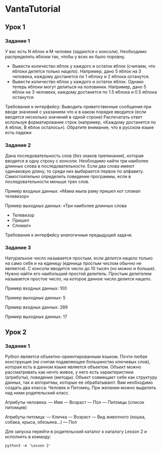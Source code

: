 # VantaTutorial

## Урок 1

### Задание 1

У вас есть N яблок и M человек (задаются с консоли). Необходимо распределить яблоки так, чтобы у всех их было поровну.

- Вывести количество яблок у каждого и остаток яблок (считаем, что яблоки делятся только нацело). Например, дано 5 яблок на 3 человека, каждому достанется по 1 яблоку и 2 яблока останутся.
- Вывести количество яблок у каждого и остаток яблок. Однако теперь яблоки могут делиться на половинки. Например, дано 5 яблок на 3 человека, каждому достанется по 1.5 яблока и 0.5 яблока останутся.

Требования к интерфейсу:
Выводить приветственные сообщения при вводе значений с указанием что и в каком порядке вводится (если вводятся несколько значений в одной строке)
Распечатать ответ используя форматирование строк (например, «Каждому достанется по А яблок, В яблок осталось»). Обратите внимание, что в русском языке есть падежи

### Задание 2

Дана последовательность слов (без знаков препинания), которая вводится в одну строку с консоли. Необходимо найти три наиболее длинных слова в последовательности. Если два слова имеют одинаковую длину, то среди них выбирается первое по алфавиту. Самостоятельно определить поведение программы, если в последовательности меньше трех слов.

Пример входных данных:
«Мама мыла раму пришел кот сломал телевизор»

Пример выходных данных:
«Три наиболее длинных слова
- Телевизор
- Пришел
- Сломал»

Требования к интерфейсу аналогичные предыдущей задаче.

### Задание 3

Натуральное число называется простым, если делится нацело только на само себя и на единицу (единица простым числом обычно не является). С консоли вводится число до 10 тысяч (но можно и больше). Нужно найти его наибольший простой делитель. Простым делителем называется простое число, на которое данное число делится нацело.

Пример входных данных:
100

Пример выходных данных:
5

Пример входных данных:
289

Пример выходных данных:
17

## Урок 2

### Задание 1

Python является объектно-ориентированным языком. Почти любая конструкция (не считая подавляющее большинство ключевых слов), которая есть в данном языке является объектом. Объект можно рассматривать как нечто живое, у него есть характеристики (атрибуты), поведение (методы). Объект совмещает себе как структуру данных, так и алгоритмы, которые ее обрабатывают.
Вам необходимо создать два класса: Человек и Питомец. При желании можно выделить над ними родительский класс.

Атрибуты человека: 
— Имя
— Возраст
— Пол
— Питомцы (список питомцев) 

Атрибуты питомца:
— Кличка
— Возраст
— Вид животного (кошка, собака, крыса, обезьяна...)
— Пол

Для запуска перейти в родительский каталог к каталогу Lesson 2 и исполнить в команду:

```
python3 -m 'Lesson 2'
```
